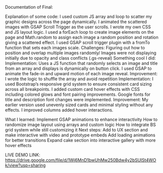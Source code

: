Documentation of Final:

Explanation of some code: I used custom JS array and loop to scatter my graphic designs across the page dynamically. I animated the scattered images with GSAP Scroll Trigger as the user scrolls. I wrote my own CSS and JS layout logic.  I used a forEach loop to create image elements on the page and Math.random to assign each image a random position and rotation giving a scattered effect. I used GSAP scroll trigger plugin with a fromTo function that sets each images scale. 
Challenges: Figuring out how to position and overlap multiple images randomly/ Images were not displaying initially due to opacity and class conflicts (.gs-reveal)
Something cool I did: Implementation: Uses a JS function that randomly selects an image and title from an array and displays is dynamically on button click. I used GSAP to animate the fade-in and upward motion of each image reveal.
Improvement: I wrote the logic to shuffle the array and avoid repetition 
Implementation: I used Bootstrap’s responsive grid system to ensure consistent card sizing across all breakpoints. I added custom card hover effects with CSS including colored glows and font pairing improvements. Google fonts for title and description font changes were implemented. 
Improvement: My earlier version used unevenly sized cards and minimal styling without any effects. I improved columns added hover interactions. 

What I learned:
Implement GSAP animations to enhance interactivity
How to randomize image layout using arrays and custom logic
How to integrate BS grid system while still customizing it 
Next steps: 
Add to UX section and make interactive with video and prototype embeds
Add loading animations for better transitions
Expand cake section into interactive gallery with more hover effects

LIVE DEMO LINK: https://drive.google.com/file/d/1Wj6MnD1bwUhMw250Bdw4y2bSUISt4WOk/view?usp=sharing
